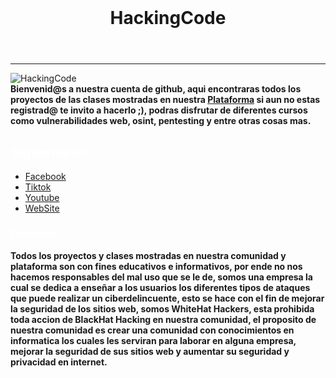 <!DOCTYPE html>
<html lang="es">
<head>
    <meta charset="UTF-8">
    <meta name="viewport" content="width=device-width, initial-scale=1.0">
</head>
<body>
    <div class="container" id="container"><br>
        <div id="main">
            <header>
                <h1>HackingCode</h1>
            </header>
            <hr>
            <img src="https://hackingcode.online/HackingCode.png" alt="HackingCode"><br>
            <b>Bienvenid@s a nuestra cuenta de github, aqui encontraras todos los proyectos de las clases mostradas en nuestra <a href="https://www.hackingcode.online/" target="_blank">Plataforma</a> si aun no estas registrad@ te invito a hacerlo ;), podras disfrutar de diferentes cursos como vulnerabilidades web, osint, pentesting y entre otras cosas mas.</b>
            <h2 style="color: rgb(255, 255, 255);">Siguenos en:</h2>
            <ul class="social">
                <a href="https://www.facebook.com/HackingCodeOficial" target="_blank">
                    <li>Facebook</li>
                </a>
                <a href="https://www.tiktok.com/@hackingcode_" target="_blank">
                    <li>Tiktok</li>
                </a>
                <a href="https://www.youtube.com/channel/UCgIy3p_JZU-3XCuevx_wwuw" target="_blank">
                    <li>Youtube</li>
                </a>
                <a href="https://www.hackingcode.online/" target="_blank">
                    <li>WebSite</li>
                </a>
            </ul>
            <h3 style="color: rgb(255, 255, 255);">Disclamer</h3>
            <b>Todos los proyectos y clases mostradas en nuestra comunidad y plataforma son con fines educativos e informativos, por ende no nos hacemos responsables del mal uso que se le de, somos una empresa la cual se dedica a enseñar a los usuarios los diferentes tipos de ataques que puede realizar un ciberdelincuente, esto se hace con el fin de mejorar la seguridad de los sitios web, somos WhiteHat Hackers, esta prohibida toda accion de BlackHat Hacking en nuestra comunidad, el proposito de nuestra comunidad es crear una comunidad con conocimientos en informatica los cuales les serviran para laborar en alguna empresa, mejorar la seguridad de sus sitios web y aumentar su seguridad y privacidad en internet.</b>
        </div><br>
    </div>
</body>
</html>

